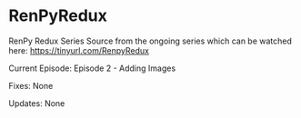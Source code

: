 # RenPyRedux
RenPy Redux Series Source from the ongoing series which can be watched here: https://tinyurl.com/RenpyRedux

Current Episode: Episode 2 - Adding Images

Fixes: None

Updates: None
